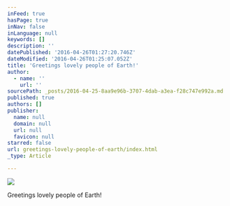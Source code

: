 ```yaml
---
inFeed: true
hasPage: true
inNav: false
inLanguage: null
keywords: []
description: ''
datePublished: '2016-04-26T01:27:20.746Z'
dateModified: '2016-04-26T01:25:07.052Z'
title: 'Greetings lovely people of Earth!'
author:
  - name: ''
    url: ''
sourcePath: _posts/2016-04-25-8aa9e96b-3707-4dab-a3ea-f28c747e992a.md
published: true
authors: []
publisher:
  name: null
  domain: null
  url: null
  favicon: null
starred: false
url: greetings-lovely-people-of-earth/index.html
_type: Article

---
```

![](https://s3-us-west-2.amazonaws.com/the-grid-img/p/ec1cff32f7d5faeced0a54cdacce15537a3abb71.jpg)

Greetings lovely people of Earth!